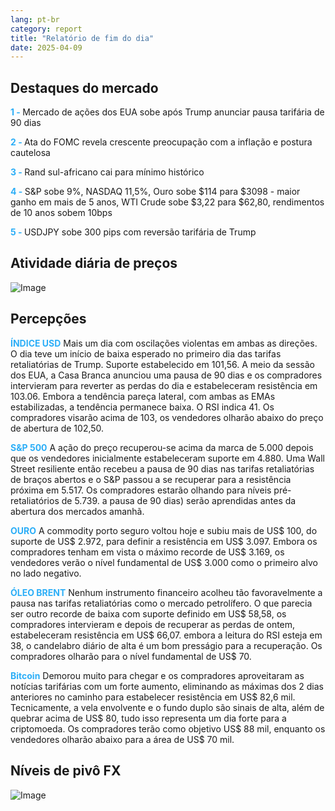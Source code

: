 ```yaml
---
lang: pt-br
category: report
title: "Relatório de fim do dia"
date: 2025-04-09
---
```



<h2>Destaques do mercado</h2>
<strong style="color: #2caef7;">1 - </strong> Mercado de ações dos EUA sobe após Trump anunciar pausa tarifária de 90 dias

<strong style="color: #2caef7;">2 - </strong> Ata do FOMC revela crescente preocupação com a inflação e postura cautelosa

<strong style="color: #2caef7;">3 - </strong> Rand sul-africano cai para mínimo histórico

<strong style="color: #2caef7;">4 - </strong> S&P sobe 9%, NASDAQ 11,5%, Ouro sobe $114 para $3098 - maior ganho em mais de 5 anos, WTI Crude sobe $3,22 para $62,80, rendimentos de 10 anos sobem 10bps

<strong style="color: #2caef7;">5 - </strong> USDJPY sobe 300 pips com reversão tarifária de Trump



<h2>Atividade diária de preços</h2>
<img src="https://markleighedu.github.io/img/Apr-2025/09-Apr-2025/price.jpg" alt="Image"/>

<h2>Percepções</h2>
<strong style="color: #2caef7;">ÍNDICE USD</strong> Mais um dia com oscilações violentas em ambas as direções. O dia teve um início de baixa esperado no primeiro dia das tarifas retaliatórias de Trump. Suporte estabelecido em 101,56. A meio da sessão dos EUA, a Casa Branca anunciou uma pausa de 90 dias e os compradores intervieram para reverter as perdas do dia e estabeleceram resistência em 103.06. Embora a tendência pareça lateral, com ambas as EMAs estabilizadas, a tendência permanece baixa. O RSI indica 41. Os compradores visarão acima de 103, os vendedores olharão abaixo do preço de abertura de 102,50.

<strong style="color: #2caef7;">S&P 500</strong> A ação do preço recuperou-se acima da marca de 5.000 depois que os vendedores inicialmente estabeleceram suporte em 4.880. Uma Wall Street resiliente então recebeu a pausa de 90 dias nas tarifas retaliatórias de braços abertos e o S&P passou a se recuperar para a resistência próxima em 5.517. Os compradores estarão olhando para níveis pré-retaliatórios de 5.739. a pausa de 90 dias) serão aprendidas antes da abertura dos mercados amanhã.

<strong style="color: #2caef7;">OURO</strong> A commodity porto seguro voltou hoje e subiu mais de US$ 100, do suporte de US$ 2.972, para definir a resistência em US$ 3.097. Embora os compradores tenham em vista o máximo recorde de US$ 3.169, os vendedores verão o nível fundamental de US$ 3.000 como o primeiro alvo no lado negativo. 

<strong style="color: #2caef7;">ÓLEO BRENT</strong> Nenhum instrumento financeiro acolheu tão favoravelmente a pausa nas tarifas retaliatórias como o mercado petrolífero. O que parecia ser outro recorde de baixa com suporte definido em US$ 58,58, os compradores intervieram e depois de recuperar as perdas de ontem, estabeleceram resistência em US$ 66,07. embora a leitura do RSI esteja em 38, o candelabro diário de alta é um bom presságio para a recuperação. Os compradores olharão para o nível fundamental de US$ 70. 

<strong style="color: #2caef7;">Bitcoin</strong> Demorou muito para chegar e os compradores aproveitaram as notícias tarifárias com um forte aumento, eliminando as máximas dos 2 dias anteriores no caminho para estabelecer resistência em US$ 82,6 mil. Tecnicamente, a vela envolvente e o fundo duplo são sinais de alta, além de quebrar acima de US$ 80, tudo isso representa um dia forte para a criptomoeda. Os compradores terão como objetivo US$ 88 mil, enquanto os vendedores olharão abaixo para a área de US$ 70 mil.



<h2>Níveis de pivô FX</h2>
<img src="https://markleighedu.github.io/img/Apr-2025/09-Apr-2025/pivot.jpg" alt="Image"/>